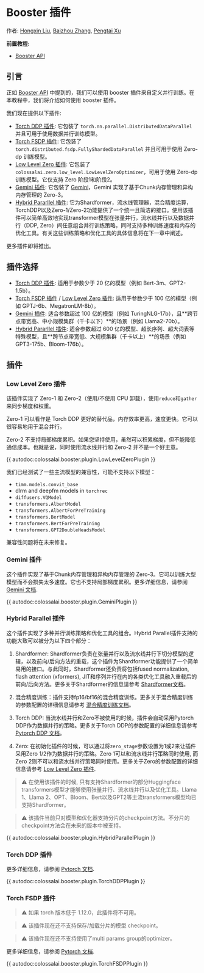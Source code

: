# Booster 插件

作者: [Hongxin Liu](https://github.com/ver217), [Baizhou Zhang](https://github.com/Fridge003), [Pengtai Xu](https://github.com/ppt0011)


**前置教程:**
- [Booster API](./booster_api.md)

## 引言

正如 [Booster API](./booster_api.md) 中提到的，我们可以使用 booster 插件来自定义并行训练。在本教程中，我们将介绍如何使用 booster 插件。

我们现在提供以下插件:

- [Torch DDP 插件](#torch-ddp-插件): 它包装了 `torch.nn.parallel.DistributedDataParallel` 并且可用于使用数据并行训练模型。
- [Torch FSDP 插件](#torch-fsdp-插件): 它包装了 `torch.distributed.fsdp.FullyShardedDataParallel` 并且可用于使用 Zero-dp 训练模型。
- [Low Level Zero 插件](#low-level-zero-插件): 它包装了 `colossalai.zero.low_level.LowLevelZeroOptimizer`，可用于使用 Zero-dp 训练模型。它仅支持 Zero 阶段1和阶段2。
- [Gemini 插件](#gemini-插件): 它包装了 [Gemini](../features/zero_with_chunk.md)，Gemini 实现了基于Chunk内存管理和异构内存管理的 Zero-3。
- [Hybrid Pararllel 插件](#hybrid-parallel-插件): 它为Shardformer，流水线管理器，混合精度运算，TorchDDP以及Zero-1/Zero-2功能提供了一个统一且简洁的接口。使用该插件可以简单高效地实现transformer模型在张量并行，流水线并行以及数据并行（DDP, Zero）间任意组合并行训练策略，同时支持多种训练速度和内存的优化工具。有关这些训练策略和优化工具的具体信息将在下一章中阐述。

更多插件即将推出。

## 插件选择
- [Torch DDP 插件](#torch-ddp-插件): 适用于参数少于 20 亿的模型（例如 Bert-3m、GPT2-1.5b）。
- [Torch FSDP 插件](#torch-fsdp-插件) / [Low Level Zero 插件](#low-level-zero-插件): 适用于参数少于 100 亿的模型（例如 GPTJ-6b、MegatronLM-8b）。
- [Gemini 插件](#gemini-插件): 适合参数超过 100 亿的模型（例如 TuringNLG-17b），且**跨节点带宽高、中小规模集群（千卡以下）**的场景（例如 Llama2-70b）。
- [Hybrid Pararllel 插件](#hybrid-parallel-插件): 适合参数超过 600 亿的模型、超长序列、超大词表等特殊模型，且**跨节点带宽低、大规模集群（千卡以上）**的场景（例如 GPT3-175b、Bloom-176b）。

## 插件

### Low Level Zero 插件

该插件实现了 Zero-1 和 Zero-2（使用/不使用 CPU 卸载），使用`reduce`和`gather`来同步梯度和权重。

Zero-1 可以看作是 Torch DDP 更好的替代品，内存效率更高，速度更快。它可以很容易地用于混合并行。

Zero-2 不支持局部梯度累积。如果您坚持使用，虽然可以积累梯度，但不能降低通信成本。也就是说，同时使用流水线并行和 Zero-2 并不是一个好主意。

{{ autodoc:colossalai.booster.plugin.LowLevelZeroPlugin }}

我们已经测试了一些主流模型的兼容性，可能不支持以下模型：

- `timm.models.convit_base`
- dlrm and deepfm models in `torchrec`
- `diffusers.VQModel`
- `transformers.AlbertModel`
- `transformers.AlbertForPreTraining`
- `transformers.BertModel`
- `transformers.BertForPreTraining`
- `transformers.GPT2DoubleHeadsModel`

兼容性问题将在未来修复。

### Gemini 插件

这个插件实现了基于Chunk内存管理和异构内存管理的 Zero-3。它可以训练大型模型而不会损失太多速度。它也不支持局部梯度累积。更多详细信息，请参阅 [Gemini 文档](../features/zero_with_chunk.md).

{{ autodoc:colossalai.booster.plugin.GeminiPlugin }}

### Hybrid Parallel 插件

这个插件实现了多种并行训练策略和优化工具的组合。Hybrid Parallel插件支持的功能大致可以被分为以下四个部分：

1. Shardformer: Shardformer负责在张量并行以及流水线并行下切分模型的逻辑，以及前向/后向方法的重载，这个插件为Shardformer功能提供了一个简单易用的接口。与此同时，Shardformer还负责将包括fused normalization, flash attention (xformers), JIT和序列并行在内的各类优化工具融入重载后的前向/后向方法。更多关于Shardformer的信息请参考 [Shardformer文档](../features/shardformer.md)。

2. 混合精度训练：插件支持fp16/bf16的混合精度训练。更多关于混合精度训练的参数配置的详细信息请参考 [混合精度训练文档](../features/mixed_precision_training_with_booster.md)。

3. Torch DDP: 当流水线并行和Zero不被使用的时候，插件会自动采用Pytorch DDP作为数据并行的策略。更多关于Torch DDP的参数配置的详细信息请参考 [Pytorch DDP 文档](https://pytorch.org/docs/main/generated/torch.nn.parallel.DistributedDataParallel.html#torch.nn.parallel.DistributedDataParallel)。

4. Zero: 在初始化插件的时候，可以通过将`zero_stage`参数设置为1或2来让插件采用Zero 1/2作为数据并行的策略。Zero 1可以和流水线并行策略同时使用, 而Zero 2则不可以和流水线并行策略同时使用。更多关于Zero的参数配置的详细信息请参考 [Low Level Zero 插件](#low-level-zero-插件).

> ⚠ 在使用该插件的时候, 只有支持Shardformer的部分Huggingface transformers模型才能够使用张量并行、流水线并行以及优化工具。Llama 1、Llama 2、OPT、Bloom、Bert以及GPT2等主流transformers模型均已支持Shardformer。

> ⚠ 该插件当前只对模型和优化器支持分片的checkpoint方法。不分片的checkpoint方法会在未来的版本中被支持。

{{ autodoc:colossalai.booster.plugin.HybridParallelPlugin }}

### Torch DDP 插件

更多详细信息，请参阅 [Pytorch 文档](https://pytorch.org/docs/main/generated/torch.nn.parallel.DistributedDataParallel.html#torch.nn.parallel.DistributedDataParallel).

{{ autodoc:colossalai.booster.plugin.TorchDDPPlugin }}

### Torch FSDP 插件

> ⚠ 如果 torch 版本低于 1.12.0，此插件将不可用。

> ⚠ 该插件现在还不支持保存/加载分片的模型 checkpoint。

> ⚠ 该插件现在还不支持使用了multi params group的optimizer。

更多详细信息，请参阅 [Pytorch 文档](https://pytorch.org/docs/main/fsdp.html).

{{ autodoc:colossalai.booster.plugin.TorchFSDPPlugin }}

<!-- doc-test-command: echo  -->

